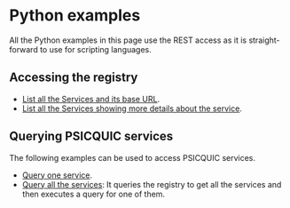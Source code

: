 # Python examples #

All the Python examples in this page use the REST access as it is straight-forward to use for scripting languages.

## Accessing the registry ##

  * [List all the Services and its base URL](https://github.com/PSICQUIC/psicquic-registry/blob/master/src/example/python/read-registry.py).
  * [List all the Services showing more details about the service](https://github.com/PSICQUIC/psicquic-registry/blob/master/src/example/python/read-registry-more-info.py).

## Querying PSICQUIC services ##

The following examples can be used to access PSICQUIC services.

  * [Query one service](https://github.com/PSICQUIC/psicquic-webservice/blob/master/src/example/python/read-single-psicquic.py).
  * [Query all the services](https://github.com/PSICQUIC/psicquic-webservice/blob/master/src/example/python/read-all-psicquic.py): It queries the registry to get all the services and then executes a query for one of them.